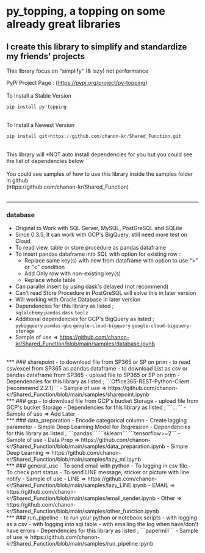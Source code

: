 # py_topping, a topping on some already great libraries
## I create this library to simplify and standardize my friends' projects
This library focus on "simplify" (& lazy) not performance <br>

PyPi Project Page : (https://pypi.org/project/py-topping)
<br><br>To Install a Stable Version<br>
```python
pip install py-topping
```
<br>To Install a Newest Version<br>
```python
pip install git+https://github.com/chanon-kr/Shared_Function.git
```
<br>
This library will *NOT auto install dependencies for you but you could see the list of dependencies below<br><br>
You could see samples of how to use this library inside the samples folder in github<br>
(https://github.com/chanon-kr/Shared_Function)
<br><br>

***
### database
  - Original to Work with SQL Server, MySQL, PostGreSQL and SQLite
  - Since 0.3.5, It can work with GCP's BigQuery, still need more test on Cloud
  - To read view, table or store procedure as pandas dataframe 
  - To insert pandas dataframe into SQL with option for existing row :
    - Replace same key(s) with new from dataframe with option to use ">" or "<" condition
    - Add Only row with non-existing key(s)
    - Replace whole table
  - Can parallel insert by using dask's delayed (not recommend)
  - Can't read Store Procedure in PostGreSQL will solve this in later version
  - Will working with Oracle Database in later version
  - Dependencies for this library as listed ;<br>
```sqlalchemy```
```pandas```
```dask```
```toolz```
  - Additional dependencies for GCP's BigQuery as listed ;<br>
```pybigquery```
```pandas-gbq```
```google-cloud-bigquery```
```google-cloud-bigquery-storage```
 - Sample of use => https://github.com/chanon-kr/Shared_Function/blob/main/samples/database.ipynb
<br>
***
### sharepoint
  - to download file from SP365 or SP on prim
  - to read csv/excel from SP365 as pandas dataframe
  - to download List as csv or pandas dataframe from SP365
  - upload file to SP365 or SP on prim
  - Dependencies for this library as listed ;
```Office365-REST-Python-Client (recommend 2.2.1)```
  - Sample of use => https://github.com/chanon-kr/Shared_Function/blob/main/samples/sharepoint.ipynb
<br>
***
### gcp
  - to download file from GCP's bucket Storage
  - upload file from GCP's bucket Storage
  - Dependencies for this library as listed ;
```...```
  - Sample of use => Add Later
<br>
***
### data_preparation
  - Encode categorical column
  - Create lagging parameter
  - Simple Deep Learning Model for Regression
  - Dependencies for this library as listed ;
```pandas```
```sklearn```
```tensorflow>=2```
  - Sample of use  
    - Data Prep => https://github.com/chanon-kr/Shared_Function/blob/main/samples/data_preparation.ipynb
    - Simple Deep Learning => https://github.com/chanon-kr/Shared_Function/blob/main/samples/lazy_ml.ipynb
<br>
***
### general_use
  - To send email with python 
  - To logging in csv file
  - To check port status
  - To send LINE message, sticker or picture with line notify
  - Sample of use 
    - LINE => https://github.com/chanon-kr/Shared_Function/blob/main/samples/lazy_LINE.ipynb
    - EMAIL => https://github.com/chanon-kr/Shared_Function/blob/main/samples/email_sender.ipynb
    - Other => https://github.com/chanon-kr/Shared_Function/blob/main/samples/other_function.ipynb
<br>
***
### run_pipeline
  - to run your python or notebook scripts 
    - with logging as a csv
    - with logging into sql table
    - with emailing the log when have/don't have errors
    - Dependencies for this library as listed ;
```papermill```
  - Sample of use  => https://github.com/chanon-kr/Shared_Function/blob/main/samples/run_pipeline.ipynb
